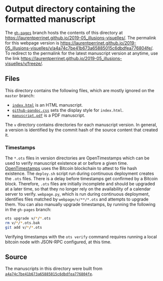 # Output directory containing the formatted manuscript

The [`gh-pages`](https://github.com/laurentperrinet/2019-05_illusions-visuelles/tree/gh-pages) branch hosts the contents of this directory at https://laurentperrinet.github.io/2019-05_illusions-visuelles/.
The permalink for this webpage version is https://laurentperrinet.github.io/2019-05_illusions-visuelles/v/a4a74c7be41b673a65885015c6dbdfea776804fe/.
To redirect to the permalink for the latest manuscript version at anytime, use the link https://laurentperrinet.github.io/2019-05_illusions-visuelles/v/freeze/.

## Files

This directory contains the following files, which are mostly ignored on the `master` branch:

+ [`index.html`](index.html) is an HTML manuscript.
+ [`github-pandoc.css`](github-pandoc.css) sets the display style for `index.html`.
+ [`manuscript.pdf`](manuscript.pdf) is a PDF manuscript.

The `v` directory contains directories for each manuscript version.
In general, a version is identified by the commit hash of the source content that created it.

### Timestamps

The `*.ots` files in version directories are OpenTimestamps which can be used to verify manuscript existence at or before a given time.
[OpenTimestamps](https://opentimestamps.org/) uses the Bitcoin blockchain to attest to file hash existence.
The `deploy.sh` script run during continuous deployment creates the `.ots` files.
There is a delay before timestamps get confirmed by a Bitcoin block.
Therefore, `.ots` files are initially incomplete and should be upgraded at a later time, so that they no longer rely on the availability of a calendar server to verify.
`webpage.py`, which is run during continuous deployment, identifies files matched by `webpage/v/**/*.ots` and attempts to upgrade them.
You can also manually upgrade timestamps, by running the following in the `gh-pages` branch:

```sh
ots upgrade v/*/*.ots
rm v/*/*.ots.bak
git add v/*/*.ots
```

Verifying timestamps with the `ots verify` command requires running a local bitcoin node with JSON-RPC configured, at this time.

## Source

The manuscripts in this directory were built from
[`a4a74c7be41b673a65885015c6dbdfea776804fe`](https://github.com/laurentperrinet/2019-05_illusions-visuelles/commit/a4a74c7be41b673a65885015c6dbdfea776804fe).
